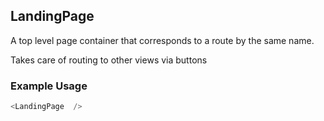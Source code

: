 ## LandingPage
A top level page container that corresponds to a route by the same name.

Takes care of routing to other views via buttons

### Example Usage

```js
<LandingPage  />
```
